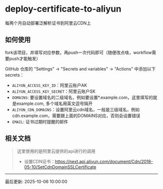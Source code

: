 # deploy-certificate-to-aliyun
每两个月自动部署泛解析证书到阿里云CDN上


## 如何使用

fork该项目，并填写对应参数，再push一次代码即可（随便改点啥，workflow需要push才能触发）

 GitHub 仓库的 "Settings" -> "Secrets and variables" -> "Actions" 中添加以下 secrets：

- `ALIYUN_ACCESS_KEY_ID`：阿里云账户AK
- `ALIYUN_ACCESS_KEY_SECRET`：阿里云账户SK
- `DOMAINS`: 要设置域名的二级域名，例如要设置*.example.com，这里填写的就是example.com, 多个域名用英文逗号隔开
- `ALIYUN_CDN_DOMAINS`：设置阿里云cdn域名，一般是三级域名，例如cdn.example.com，需要跟上面的DOMAINS对应，否则会设置错误
- `EMAIL`:  证书过期时提醒的邮件




## 相关文档

> 这里使用的是阿里云提供的api进行的调用
>
> - 设置CDN证书：https://next.api.aliyun.com/document/Cdn/2018-05-10/SetCdnDomainSSLCertificate

---
最后更新: 2025-10-06 10:00:00
